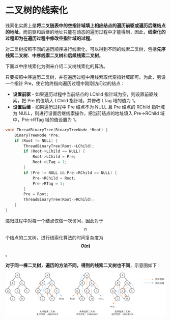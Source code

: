 # 二叉树的线索化

线索化实质上是**将二叉链表中的空指针域填上相应结点的遍历前驱或遍历后继结点的地址**，而前驱和后继的地址只能在动态的遍历过程中才能得到，因此，**线索化的过程即为在遍历过程中修改空指针域的过程**。

对二叉树按照不同的遍历顺序进行线索化，可以得到不同的线索二叉树，包括**先序线索二叉树**、**中序线索二叉树**和**后续线索二叉树**。

下面以中序线索化为例来介绍二叉树线索化的算法。

只要按照中序遍历二叉树，并在遍历过程中用线索取代空指针域即可。为此，另设一个指针 Pre，使它始终指向遍历过程中刚刚访问过的结点：

- **设置前驱** - 如果遍历过程中当前结点的 LChild 指针域为空，则设置前驱线索，把 Pre 的值填入 LChild 指针域，并修改 LTag 域的值为 1。
- **设置后继** - 如果遍历过程中 Pre 结点不为 NULL 且 Pre 结点的 RChild 指针域为 NULL，则进行设置后继线索操作，把当前结点的地址填入 Pre->RChild 域中，Pre->RTag 域的值设置为 1。

```c
void ThreadBinaryTree(BinaryTreeNode *Root) {
    BinaryTreeNode *Pre;
    if (Root != NULL) {
        ThreadBinaryTree(Root->LChild);
        if (Root->LChild == NULL) {
            Root->LChild = Pre;
            Root->LTag = 1;
        }
        if (Pre != NULL && Pre->RChild == NULL) {
            Pre->RChild = Root;
            Pre->RTag = 1;
        }
        Pre = Root;
        ThreadBinaryTree(Root->RChild);
    }
}
```

递归过程中对每一个结点仅做一次访问，因此对于 $$n$$ 个结点的二叉树，进行线索化算法的时间复杂度为 **$$O(n)$$**。

**对于同一棵二叉树，遍历的方法不同，得到的线索二叉树也不同**，示意图如下：

![](./images/线索二叉树.png)
